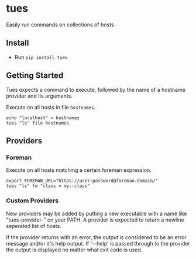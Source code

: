 # tues

Easily run commands on collections of hosts

## Install

 * Run `pip install tues`

## Getting Started

Tues expects a command to execute, followed by the name of a hostname provider and its arguments.

Execute on all hosts in file `hostnames`.

```
echo "localhost" > hostnames
tues "ls" file hostnames
```

## Providers

### Foreman

Execute on all hosts matching a certain foreman expression.

```
export FOREMAN_URL="https://user:password@foreman.domain/"
tues "ls" fm "class = my::class"
```

### Custom Providers

New providers may be added by putting a new executable with a name like "tues-provider-<name>"
on your PATH. A provider is expected to return a newline seperated list of hosts.

If the provider returns with an error, the output is considered to be an error message and/or
it's help output. If '--help' is passed through to the provider the output is displayed no matter
what exit code is used.
